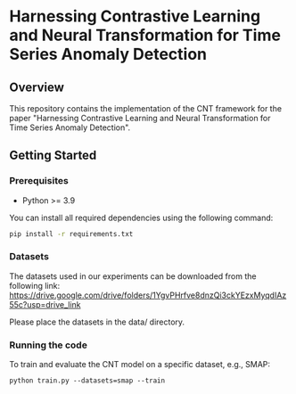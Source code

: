 # Harnessing Contrastive Learning and Neural Transformation for Time Series Anomaly Detection


## Overview
This repository contains the implementation of the CNT framework for the paper "Harnessing Contrastive Learning and Neural Transformation for Time Series Anomaly Detection".


## Getting Started

### Prerequisites
- Python >= 3.9

You can install all required dependencies using the following command:
```bash
pip install -r requirements.txt
```
### Datasets
The datasets used in our experiments can be downloaded from the following link:
https://drive.google.com/drive/folders/1YgvPHrfve8dnzQi3ckYEzxMyqdIAz55c?usp=drive_link

Please place the datasets in the data/ directory.

### Running the code
To train and evaluate the CNT model on a specific dataset, e.g., SMAP:
```
python train.py --datasets=smap --train
```









